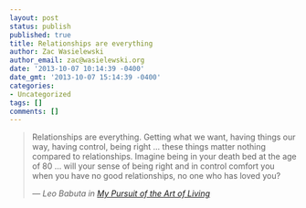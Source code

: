 ```yaml
---
layout: post
status: publish
published: true
title: Relationships are everything
author: Zac Wasielewski
author_email: zac@wasielewski.org
date: '2013-10-07 10:14:39 -0400'
date_gmt: '2013-10-07 15:14:39 -0400'
categories:
- Uncategorized
tags: []
comments: []
---
```

> Relationships are everything. Getting what we want, having things our way, having control, being right ... these things matter nothing compared to relationships. Imagine being in your death bed at the age of 80 ... will your sense of being right and in control comfort you when you have no good relationships, no one who has loved you?
>
> <cite>— Leo Babuta in [My Pursuit of the Art of Living](http://zenhabits.net/aol/)</cite>
